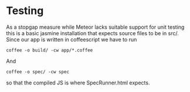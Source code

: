 # Testing
As a stopgap measure while Meteor lacks suitable support for unit testing this is a 
basic jasmine installation that expects source files to be in src/. Since our
app is written in coffeescript we have to run

    coffee -o build/ -cw app/*.coffee

And

    coffee -o spec/ -cw spec

so that the compiled JS is where SpecRunner.html expects.

